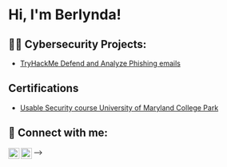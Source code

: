 <h1>Hi, I'm Berlynda! </h1>

<h2>👨‍💻 Cybersecurity Projects:</h2>

  - [TryHackMe Defend and Analyze Phishing emails](https://github.com/joshmadakor1/Algorithms-Practice)


<h2>Certifications</h2>

- [Usable Security course University of Maryland College Park](https://coursera.org/share/f0e3de3212eb208795805d8b9ba398b1)

<h2> 🤳 Connect with me:</h2>

[<img align="left" alt="BerlyndaWilson | Twitter" width="22px" src="https://cdn.jsdelivr.net/npm/simple-icons@v3/icons/twitter.svg" />][twitter]
[<img align="left" alt="BerlyndaWilson | LinkedIn" width="22px" src="https://cdn.jsdelivr.net/npm/simple-icons@v3/icons/linkedin.svg" />][linkedin]


[twitter]: https://twitter.com/cyberlyn85
[linkedin]: https://www.linkedin.com/in/berlynda-wilson/

-->
